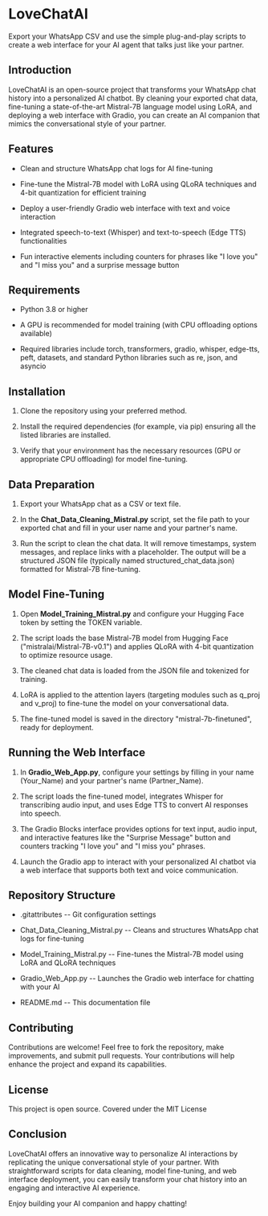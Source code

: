 LoveChatAI
==========

Export your WhatsApp CSV and use the simple plug-and-play scripts to create a web interface for your AI agent that talks just like your partner.

Introduction
------------

LoveChatAI is an open-source project that transforms your WhatsApp chat history into a personalized AI chatbot. By cleaning your exported chat data, fine-tuning a state-of-the-art Mistral-7B language model using LoRA, and deploying a web interface with Gradio, you can create an AI companion that mimics the conversational style of your partner.

Features
--------

-   Clean and structure WhatsApp chat logs for AI fine-tuning

-   Fine-tune the Mistral-7B model with LoRA using QLoRA techniques and 4-bit quantization for efficient training

-   Deploy a user-friendly Gradio web interface with text and voice interaction

-   Integrated speech-to-text (Whisper) and text-to-speech (Edge TTS) functionalities

-   Fun interactive elements including counters for phrases like "I love you" and "I miss you" and a surprise message button

Requirements
------------

-   Python 3.8 or higher

-   A GPU is recommended for model training (with CPU offloading options available)

-   Required libraries include torch, transformers, gradio, whisper, edge-tts, peft, datasets, and standard Python libraries such as re, json, and asyncio

Installation
------------

1.  Clone the repository using your preferred method.

2.  Install the required dependencies (for example, via pip) ensuring all the listed libraries are installed.

3.  Verify that your environment has the necessary resources (GPU or appropriate CPU offloading) for model fine-tuning.

Data Preparation
----------------

1.  Export your WhatsApp chat as a CSV or text file.

2.  In the **Chat_Data_Cleaning_Mistral.py** script, set the file path to your exported chat and fill in your user name and your partner's name.

3.  Run the script to clean the chat data. It will remove timestamps, system messages, and replace links with a placeholder. The output will be a structured JSON file (typically named structured_chat_data.json) formatted for Mistral-7B fine-tuning.

Model Fine-Tuning
-----------------

1.  Open **Model_Training_Mistral.py** and configure your Hugging Face token by setting the TOKEN variable.

2.  The script loads the base Mistral-7B model from Hugging Face ("mistralai/Mistral-7B-v0.1") and applies QLoRA with 4-bit quantization to optimize resource usage.

3.  The cleaned chat data is loaded from the JSON file and tokenized for training.

4.  LoRA is applied to the attention layers (targeting modules such as q_proj and v_proj) to fine-tune the model on your conversational data.

5.  The fine-tuned model is saved in the directory "mistral-7b-finetuned", ready for deployment.

Running the Web Interface
-------------------------

1.  In **Gradio_Web_App.py**, configure your settings by filling in your name (Your_Name) and your partner's name (Partner_Name).

2.  The script loads the fine-tuned model, integrates Whisper for transcribing audio input, and uses Edge TTS to convert AI responses into speech.

3.  The Gradio Blocks interface provides options for text input, audio input, and interactive features like the "Surprise Message" button and counters tracking "I love you" and "I miss you" phrases.

4.  Launch the Gradio app to interact with your personalized AI chatbot via a web interface that supports both text and voice communication.

Repository Structure
--------------------

-   .gitattributes -- Git configuration settings

-   Chat_Data_Cleaning_Mistral.py -- Cleans and structures WhatsApp chat logs for fine-tuning

-   Model_Training_Mistral.py -- Fine-tunes the Mistral-7B model using LoRA and QLoRA techniques

-   Gradio_Web_App.py -- Launches the Gradio web interface for chatting with your AI

-   README.md -- This documentation file

Contributing
------------

Contributions are welcome! Feel free to fork the repository, make improvements, and submit pull requests. Your contributions will help enhance the project and expand its capabilities.

License
-------

This project is open source. Covered under the MIT License

Conclusion
----------

LoveChatAI offers an innovative way to personalize AI interactions by replicating the unique conversational style of your partner. With straightforward scripts for data cleaning, model fine-tuning, and web interface deployment, you can easily transform your chat history into an engaging and interactive AI experience.

Enjoy building your AI companion and happy chatting!
